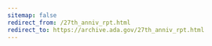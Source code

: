 ```yaml
---
sitemap: false 
redirect_from: /27th_anniv_rpt.html 
redirect_to: https://archive.ada.gov/27th_anniv_rpt.html 
---
```

